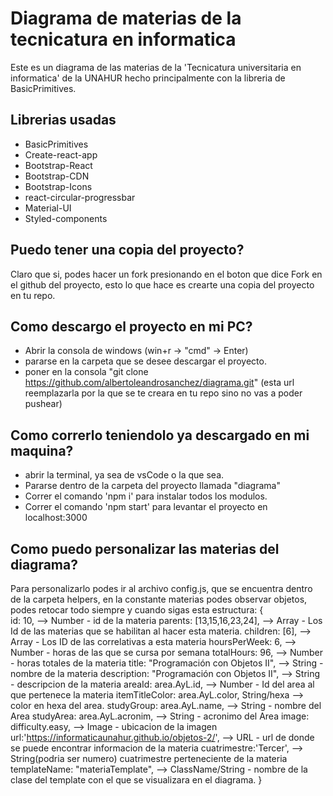 # Diagrama de materias de la tecnicatura en informatica

Este es un diagrama de las materias de la 'Tecnicatura universitaria en informatica' de la UNAHUR hecho principalmente con la libreria de BasicPrimitives.

## Librerias usadas

- BasicPrimitives
- Create-react-app
- Bootstrap-React
- Bootstrap-CDN
- Bootstrap-Icons
- react-circular-progressbar
- Material-UI
- Styled-components

## Puedo tener una copia del proyecto?

Claro que si, podes hacer un fork presionando en el boton que dice Fork en el github del proyecto, esto lo que hace es crearte una copia del proyecto en tu repo.

## Como descargo el proyecto en mi PC?

- Abrir la consola de windows (win+r -> "cmd" -> Enter)
- pararse en la carpeta que se desee descargar el proyecto.
- poner en la consola "git clone https://github.com/albertoleandrosanchez/diagrama.git" (esta url reemplazarla por la que se te creara en tu repo sino no vas a poder pushear)

## Como correrlo teniendolo ya descargado en mi maquina?

- abrir la terminal, ya sea de vsCode o la que sea.
- Pararse dentro de la carpeta del proyecto llamada "diagrama"
- Correr el comando 'npm i' para instalar todos los modulos.
- Correr el comando 'npm start' para levantar el proyecto en localhost:3000

## Como puedo personalizar las materias del diagrama?

Para personalizarlo podes ir al archivo config.js, que se encuentra dentro de la carpeta helpers,
en la constante materias podes observar objetos, podes retocar todo siempre y cuando sigas esta estructura:
{  
 id: 10, --> Number - id de la materia
parents: [13,15,16,23,24], --> Array - Los Id de las materias que se habilitan al hacer esta materia.
children: [6], --> Array - Los ID de las correlativas a esta materia
hoursPerWeek: 6, --> Number - horas de las que se cursa por semana
totalHours: 96, --> Number - horas totales de la materia
title: "Programación con Objetos II", --> String - nombre de la materia
description: "Programación con Objetos II", --> String - descripcion de la materia
areaId: area.AyL.id, --> Number - Id del area al que pertenece la materia
itemTitleColor: area.AyL.color, String/hexa --> color en hexa del area.
studyGroup: area.AyL.name, --> String - nombre del Area
studyArea: area.AyL.acronim, --> String - acronimo del Area
image: difficulty.easy, --> Image - ubicacion de la imagen
url:'https://informaticaunahur.github.io/objetos-2/', --> URL - url de donde se puede encontrar informacion de la materia
cuatrimestre:'Tercer', --> String(podria ser numero) cuatrimestre perteneciente de la materia
templateName: "materiaTemplate", --> ClassName/String - nombre de la clase del template con el que se visualizara en el diagrama.
}
